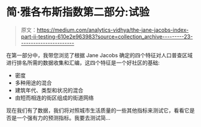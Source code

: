 # 简·雅各布斯指数第二部分:试验

> 原文：<https://medium.com/analytics-vidhya/the-jane-jacobs-index-part-ii-testing-610e2e963983?source=collection_archive---------23----------------------->

在第一部分中，我带您浏览了根据 Jane Jacobs 确定的四个特征对人口普查区域进行排名所需的数据收集和汇编，这四个特征是一个好社区的基础:

*   密度
*   多种用途的混合
*   建筑年代、类型和状况的混合
*   由短而相连的街区组成的街道网络

现在我们有了数据，我们将对照城市生活质量的一些其他指标来测试它，看看它是否是一个强有力的预测指标。我要去测试简…